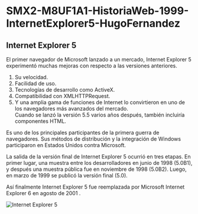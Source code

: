 # SMX2-M8UF1A1-HistoriaWeb-1999-InternetExplorer5-HugoFernandez
## **Internet Explorer 5**



El primer navegador de Microsoft lanzado a un mercado, Internet Explorer 5 experimentó muchas mejoras con respecto a las versiones anteriores. 
1. Su velocidad.
2. Facilidad de uso.
3. Tecnologías de desarrollo como ActiveX.
4. Compatibilidad con XMLHTTPRequest.
5. Y una amplia gama de funciones de Internet lo convirtieron en uno de los navegadores más avanzados del mercado.  
Cuando se lanzó la versión 5.5 varios años después, también incluiría componentes HTML.

Es uno de los principales participantes de la primera guerra de navegadores. Sus métodos de distribución y la integración de Windows participaron en Estados Unidos contra Microsoft. 

La salida de la versión final de Internet Explorer 5 ocurrió en tres etapas. En primer lugar, una muestra entre los desarrolladores en junio de 1998 (5.0B1), y después una muestra pública fue en noviembre de 1998 (5.0B2). Luego, en marzo de 1999 se publicó la versión final (5.0).


Así finalmente Internet Explorer 5 fue reemplazada por Microsoft Internet Explorer 6 en agosto de 2001 .


![Internet Explorer 5](https://www.my-internet-explorer.com/wp-content/uploads/2019/03/IE-5.0.png "Internet Explorer 5")
